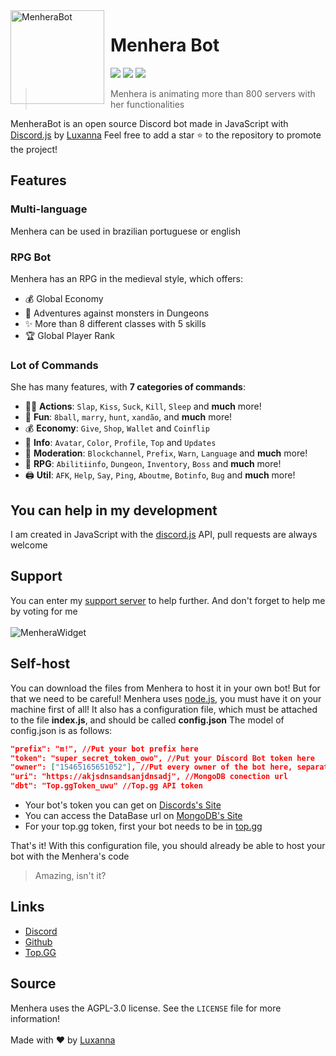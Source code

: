 <img width="150" height="150" align="left" style="float: left; margin: 0 10px 0 0;" alt="MenheraBot" src="https://i.imgur.com/jjgBki0.png">  

# Menhera Bot

[![](https://top.gg/api/widget/owner/708014856711962654.svg)](https://top.gg/bot/708014856711962654)
[![](https://top.gg/api/widget/servers/708014856711962654.svg)](https://discord.gg/fZMdQbA)
[![](https://top.gg/api/widget/upvotes/708014856711962654.svg)](https://top.gg/bot/708014856711962654/vote)

> Menhera is animating more than 800 servers with her functionalities

MenheraBot is an open source Discord bot made in JavaScript with [Discord.js](https://discord.js.org) by [Luxanna](https://github.com/ySnoopyDogy) 
Feel free to add a star ⭐ to the repository to promote the project!

## Features

### Multi-language

Menhera can be used in brazilian portuguese or english

### RPG Bot

Menhera has an RPG in the medieval style, which offers:
* 💰 Global Economy
* 🧟 Adventures against monsters in Dungeons
* ✨ More than 8 different classes with 5 skills
* 🏆 Global Player Rank

### Lot of Commands

She has many features, with **7 categories of commands**:

*   👩‍💼 **Actions**: `Slap`, `Kiss`, `Suck`, `Kill`, `Sleep` and **much** more! 
*   👻 **Fun**: `8ball`, `marry`, `hunt`, `xandão`, and **much** more!
*   💰 **Economy**: `Give`, `Shop`, `Wallet` and `Coinflip`
*   🎉 **Info**: `Avatar`, `Color`, `Profile`, `Top` and `Updates`
*   🚓 **Moderation**: `Blockchannel`, `Prefix`, `Warn`, `Language` and **much** more! 
*   👑 **RPG**: `Abilitiinfo`, `Dungeon`, `Inventory`, `Boss` and **much** more!
*   🖨️ **Util**: `AFK`, `Help`, `Say`, `Ping`, `Aboutme`, `Botinfo`, `Bug` and **much** more!

## You can help in my development

 I am created in JavaScript with the [discord.js](https://discord.js.org) API, pull requests are always welcome

## Support

You can enter my [support server](https://discord.gg/fZMdQbA) to help further. And don't forget to help me by voting for me
<br></br>
 ![MenheraWidget](https://top.gg/api/widget/708014856711962654.svg?usernamecolor=FFFFFF&topcolor=000000)

 ## Self-host
 You can download the files from Menhera to host it in your own bot! But for that we need to be careful!
 Menhera uses [node.js](https://nodejs.org), you must have it on your machine first of all!
 It also has a configuration file, which must be attached to the file **index.js**, and should be called **config.json**
 The model of config.json is as follows:
 ```json
 "prefix": "m!", //Put your bot prefix here
 "token": "super_secret_token_owo", //Put your Discord Bot token here
 "owner": ["15465165651052"], //Put every owner of the bot here, separated with commas
 "uri": "https://akjsdnsandsanjdnsadj", //MongoDB conection url
 "dbt": "Top.ggToken_uwu" //Top.gg API token
 ``` 

* Your bot's token you can get on [Discords's Site](https://discord.com/developers)    
* You can access the DataBase url on [MongoDB's Site](https://cloud.mongodb.com/)
* For your top.gg token, first your bot needs to be in [top.gg](https://top.gg/)

That's it! With this configuration file, you should already be able to host your bot with the Menhera's code
> Amazing, isn't it?

## Links

*   [Discord](https://discord.gg/fZMdQbA)
*   [Github](https://github.com/ySnoopyDogy/MenheraBot)
*   [Top.GG](https://top.gg/bot/708014856711962654)

## Source

Menhera uses the AGPL-3.0 license. See the `LICENSE` file for more information!
<br></br>
Made with ❤️ by [Luxanna](https://github.com/ySnoopyDogy)
